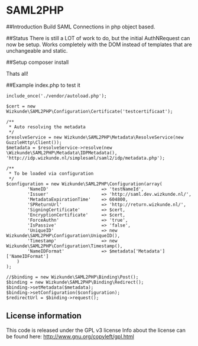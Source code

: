 SAML2PHP
=======

##Introduction
Build SAML Connections in php object based.

##Status
There is still a LOT of work to do, but the initial AuthNRequest can now be setup.
Works completely with the DOM instead of templates that are unchangeable and static.

##Setup
    composer install

Thats all!

##Example index.php to test it

    include_once('./vendor/autoload.php');

    $cert = new Wizkunde\SAML2PHP\Configuration\Certificate('testcertificaat');

    /**
     * Auto resolving the metadata
     */
    $resolveService = new Wizkunde\SAML2PHP\Metadata\ResolveService(new GuzzleHttp\Client());
    $metadata = $resolveService->resolve(new \Wizkunde\SAML2PHP\Metadata\IDPMetadata(), 'http://idp.wizkunde.nl/simplesaml/saml2/idp/metadata.php');

    /**
     * To be loaded via configuration
     */
    $configuration = new Wizkunde\SAML2PHP\Configuration(array(
            'NameID'                    => 'testNameId',
            'Issuer'                    => 'http://saml.dev.wizkunde.nl/',
            'MetadataExpirationTime'    => 604800,
            'SPReturnUrl'               => 'http://return.wizkunde.nl/',
            'SigningCertificate'        => $cert,
            'EncryptionCertificate'     => $cert,
            'ForceAuthn'                => 'true',
            'IsPassive'                 => 'false',
            'UniqueID'                  => new Wizkunde\SAML2PHP\Configuration\UniqueID(),
            'Timestamp'                 => new Wizkunde\SAML2PHP\Configuration\Timestamp(),
            'NameIDFormat'              => $metadata['Metadata']['NameIDFormat']
        )
    );

    //$binding = new Wizkunde\SAML2PHP\Binding\Post();
    $binding = new Wizkunde\SAML2PHP\Binding\Redirect();
    $binding->setMetadata($metadata);
    $binding->setConfiguration($configuration);
    $redirectUrl = $binding->request();

## License information
This code is released under the GPL v3 license
Info about the license can be found here:  http://www.gnu.org/copyleft/gpl.html
